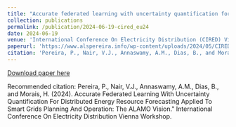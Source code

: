 ```yaml
---
title: "Accurate federated learning with uncertainty quantification for distributed energy resource forecasting applied to smart grids planning and operation: the ALAMO vision"
collection: publications
permalink: /publication/2024-06-19-cired_eu24
date: 2024-06-19
venue: 'International Conference On Electricity Distribution (CIRED) Vienna Workshop'
paperurl: 'https://www.alspereira.info/wp-content/uploads/2024/05/CIRED-2024.pdf'
citation: 'Pereira, P., Nair, V.J., Annaswamy, A.M., Dias, B., and Morais, H. (2024). Accurate Federated Learning With Uncertainty Quantification For Distributed Energy Resource Forecasting Applied To Smart Grids Planning And Operation: The ALAMO Vision.&quot; International Conference On Electricity Distribution Vienna Workshop.'
---
```


<a href='https://www.alspereira.info/wp-content/uploads/2024/05/CIRED-2024.pdf'>Download paper here</a>

Recommended citation: Pereira, P., Nair, V.J., Annaswamy, A.M., Dias, B., and Morais, H. (2024). Accurate Federated Learning With Uncertainty Quantification For Distributed Energy Resource Forecasting Applied To Smart Grids Planning And Operation: The ALAMO Vision." International Conference On Electricity Distribution Vienna Workshop.